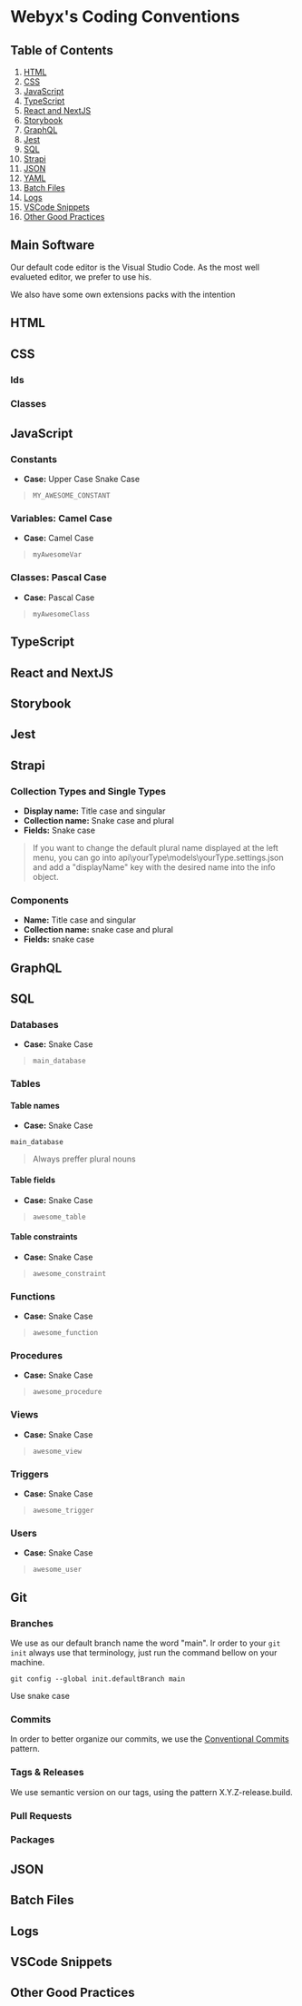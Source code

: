 # Webyx's Coding Conventions 

## Table of Contents
1. [HTML](#html)
2. [CSS](#css)
3. [JavaScript](#javascript)
4. [TypeScript](#typescript)
5. [React and NextJS](#react-and-nextjs)
6. [Storybook](#storybook)
7. [GraphQL](#graphql)
8. [Jest](#jest)
9. [SQL](#sql)
10. [Strapi](#strapi)
11. [JSON](#json)
12. [YAML](#yaml)
13. [Batch Files](#batch-files)
14. [Logs](#logs)
15. [VSCode Snippets](#vscode-snippets)
16. [Other Good Practices](#other-good-practices)

## Main Software

Our default code editor is the Visual Studio Code. As the most well evalueted editor, we prefer to use his.

We also have some own extensions packs with the intention  

## HTML

## CSS

### Ids

### Classes

## JavaScript

### Constants
- **Case:** Upper Case Snake Case

> `MY_AWESOME_CONSTANT`
    
### Variables: Camel Case
- **Case:** Camel Case

> `myAwesomeVar`
    
### Classes: Pascal Case
- **Case:** Pascal Case

> `myAwesomeClass`
    
    
## TypeScript

## React and NextJS

## Storybook

## Jest

## Strapi

### Collection Types and Single Types

- **Display name:** Title case and singular
- **Collection name:** Snake case and plural
- **Fields:** Snake case

> If you want to change the default plural name displayed at the left menu, you can go into api\yourType\models\yourType.settings.json and add a "displayName" key with the desired name into the info object.

### Components

- **Name:** Title case and singular
- **Collection name:** snake case and plural
- **Fields:** snake case

## GraphQL

## SQL

### Databases

- **Case:** Snake Case

> `main_database`

### Tables

#### Table names

- **Case:** Snake Case

```main_database```

> Always preffer plural nouns

#### Table fields

- **Case:** Snake Case

> `awesome_table`

#### Table constraints

- **Case:** Snake Case

> `awesome_constraint`

### Functions

- **Case:** Snake Case

> `awesome_function`

### Procedures

- **Case:** Snake Case

> `awesome_procedure`

### Views

- **Case:** Snake Case

> `awesome_view`

### Triggers

- **Case:** Snake Case

> `awesome_trigger`

### Users

- **Case:** Snake Case

> `awesome_user`

## Git

### Branches
We use as our default branch name the word "main". Ir order to your `git init` always use that terminology, just run the command bellow on your machine.

```git config --global init.defaultBranch main```

Use snake case

### Commits
In order to better organize our commits, we use the [Conventional Commits](https://www.conventionalcommits.org/en/v1.0.0/) pattern. 

### Tags & Releases
We use semantic version on our tags, using the pattern X.Y.Z-release.build.

### Pull Requests

### Packages

## JSON

## Batch Files

## Logs

## VSCode Snippets

## Other Good Practices
<!--stackedit_data:
eyJoaXN0b3J5IjpbMjA5NTc1NzM4OCwtNDExNDA4OTY5LC04Nz
AzNjcwMTldfQ==
-->